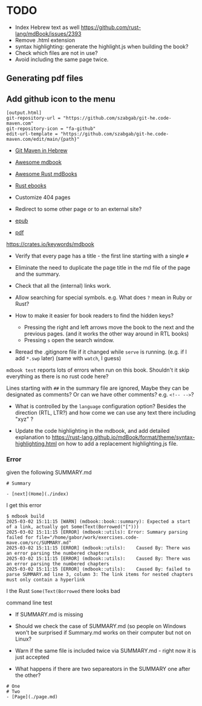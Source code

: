 # TODO

* Index Hebrew text  as well https://github.com/rust-lang/mdBook/issues/2393
* Remove .html extension
* syntax highlighting: generate the highlight.js when building the book?
* Check which files are not in use?
* Avoid including the same page twice.


## Generating pdf files

## Add github icon to the menu

```
[output.html]
git-repository-url = "https://github.com/szabgab/git-he.code-maven.com"
git-repository-icon = "fa-github"
edit-url-template = "https://github.com/szabgab/git-he.code-maven.com/edit/main/{path}"
```


* [Git Maven in Hebrew](https://git-he.code-maven.com/)

* [Awesome mdbook](https://github.com/softprops/awesome-mdbook)

* [Awesome Rust mdBooks](https://github.com/smhmayboudi/awesome-rust-mdbooks)

* [Rust ebooks](https://rust-ebooks.code-maven.com/)

* Customize 404 pages

* Redirect to some other page or to an external site?


* [epub](https://crates.io/crates/mdbook-epub)
* [pdf](https://crates.io/crates/mdbook-pdf)

https://crates.io/keywords/mdbook

* Verify that every page has a title - the first line starting with a single `#`

* Eliminate the need to duplicate the page title in the md file of the page and the summary.

* Check that all the (internal) links work.

* Allow searching for special symbols. e.g. What does `?` mean in Ruby or Rust?

* How to make it easier for book readers to find the hidden keys?
    * Pressing the right and left arrows move the book to the next and the previous pages. (and it works the other way around in RTL books)
    * Pressing `s` open the search window.

* Reread the .gitignore file if it changed while `serve` is running. (e.g. if I add `*.swp` later) (same with `watch`, I guess)


`mdbook test` reports lots of errors when run on this book. Shouldn't it skip everything as there is no rust code here?

Lines starting with `##` in the summary file are ignored, Maybe they can be designated as comments? Or can we have other comments? e.g. `<!-- -->`?

* What is controlled by the `language` configuration option? Besides the direction (RTL, LTR?) and how come we can use any text there including "xyz" ?


* Update the code highlighting in the mdbook, and add detailed explanation to https://rust-lang.github.io/mdBook/format/theme/syntax-highlighting.html
on how to add a replacement highlighting.js file.


### Error

given the following SUMMARY.md

```
# Summary

- [next](Home](./index)

```

I get this error

```
$ mdbook build
2025-03-02 15:11:15 [WARN] (mdbook::book::summary): Expected a start of a link, actually got Some(Text(Borrowed("[")))
2025-03-02 15:11:15 [ERROR] (mdbook::utils): Error: Summary parsing failed for file="/home/gabor/work/exercises.code-mave.com/src/SUMMARY.md"
2025-03-02 15:11:15 [ERROR] (mdbook::utils): 	Caused By: There was an error parsing the numbered chapters
2025-03-02 15:11:15 [ERROR] (mdbook::utils): 	Caused By: There was an error parsing the numbered chapters
2025-03-02 15:11:15 [ERROR] (mdbook::utils): 	Caused By: failed to parse SUMMARY.md line 3, column 3: The link items for nested chapters must only contain a hyperlink
```

I the Rust `Some(Text(Borrowed` there looks bad


command line test

* If SUMMARY.md is missing
* Should we check the case of SUMMARY.md (so people on Windows won't be surprised if Summary.md works on their computer but not on Linux?

* Warn if the same file is included twice via SUMMARY.md - right now it is just accepted

* What happens if there are two separeators in the SUMMARY one after the other?

```
# One
# Two
- [Page](./page.md)
```


